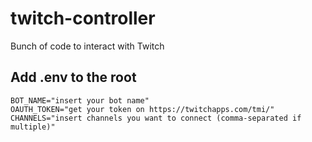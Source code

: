 # twitch-controller
Bunch of code to interact with Twitch

## Add .env to the root
```.env
BOT_NAME="insert your bot name"
OAUTH_TOKEN="get your token on https://twitchapps.com/tmi/"
CHANNELS="insert channels you want to connect (comma-separated if multiple)"
```
